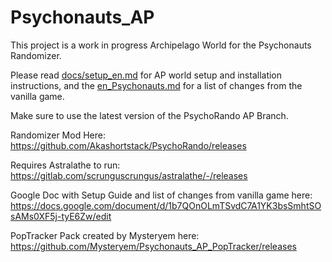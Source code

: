 # Psychonauts_AP

This project is a work in progress Archipelago World for the Psychonauts Randomizer.

Please read [docs/setup_en.md](../psychonauts/docs/setup_en.md) for AP world setup and installation instructions,
and the [en_Psychonauts.md](../psychonauts/docs/en_Psychonauts.md) for a list of changes from the vanilla game.

Make sure to use the latest version of the PsychoRando AP Branch.

Randomizer Mod Here:
https://github.com/Akashortstack/PsychoRando/releases

Requires Astralathe to run:
https://gitlab.com/scrunguscrungus/astralathe/-/releases

Google Doc with Setup Guide and list of changes from vanilla game here:
https://docs.google.com/document/d/1b7QOnOLmTSvdC7A1YK3bsSmhtSOsAMs0XF5j-tyE6Zw/edit

PopTracker Pack created by Mysteryem here:
https://github.com/Mysteryem/Psychonauts_AP_PopTracker/releases
